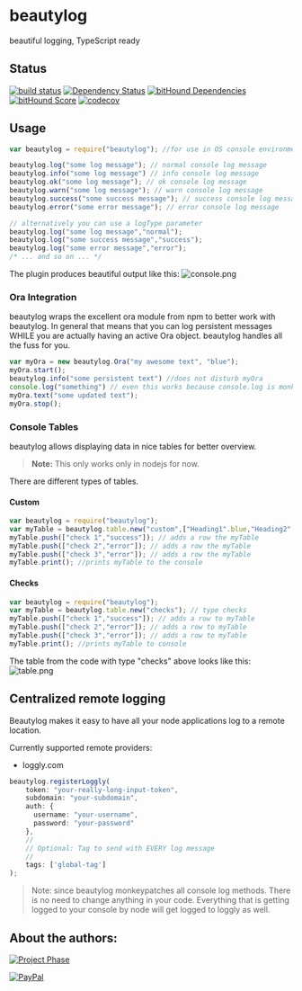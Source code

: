 # beautylog
beautiful logging, TypeScript ready

## Status
[![build status](https://gitlab.com/pushrocks/beautylog/badges/master/build.svg)](https://gitlab.com/pushrocks/beautylog/commits/master)
[![Dependency Status](https://david-dm.org/pushrocks/beautylog.svg)](https://david-dm.org/pushrocks/beautylog)
[![bitHound Dependencies](https://www.bithound.io/github/pushrocks/beautylog/badges/dependencies.svg)](https://www.bithound.io/github/pushrocks/beautylog/master/dependencies/npm)
[![bitHound Score](https://www.bithound.io/github/pushrocks/beautylog/badges/score.svg)](https://www.bithound.io/github/pushrocks/beautylog)
[![codecov](https://codecov.io/gh/pushrocks/beautylog/branch/master/graph/badge.svg)](https://codecov.io/gh/pushrocks/beautylog)

## Usage

```typescript
var beautylog = require("beautylog"); //for use in OS console environment AND browser console

beautylog.log("some log message"); // normal console log message
beautylog.info("some log message") // info console log message
beautylog.ok("some log message"); // ok console log message
beautylog.warn("some log message"); // warn console log message
beautylog.success("some success message"); // success console log message
beautylog.error("some error message"); // error console log message

// alternatively you can use a logType parameter
beautylog.log("some log message","normal");
beautylog.log("some success message","success");
beautylog.log("some error message","error");
/* ... and so on ... */
```
The plugin produces beautiful output like this:
![console.png](https://mediaserve.lossless.digital/github.com/pushrocks/beautylog/console.png)

### Ora Integration
beautylog wraps the excellent ora module from npm to better work with beautylog. In general that means that you can log persistent messages WHILE you are actually having an active Ora object. beautylog handles all the fuss for you.

```typescript
var myOra = new beautylog.Ora("my awesome text", "blue");
myOra.start();
beautylog.info("some persistent text") //does not disturb myOra
console.log("something") // even this works because console.log is monkeypatched by beautylog
myOra.text("some updated text");
myOra.stop();
```

### Console Tables
beautylog allows displaying data in nice tables for better overview.

> **Note:** This only works only in nodejs for now.

There are different types of tables.

#### Custom

```javascript
var beautylog = require("beautylog");
var myTable = beautylog.table.new("custom",["Heading1".blue,"Heading2".blue,"Heading3".blue]); // type "custom"
myTable.push(["check 1","success"]); // adds a row the myTable
myTable.push(["check 2","error"]); // adds a row the myTable
myTable.push(["check 3","error"]); // adds a row the myTable
myTable.print(); //prints myTable to the console
```

#### Checks

```javascript
var beautylog = require("beautylog");
var myTable = beautylog.table.new("checks"); // type checks
myTable.push(["check 1","success"]); // adds a row to myTable
myTable.push(["check 2","error"]); // adds a row to myTable
myTable.push(["check 3","error"]); // adds a row to myTable
myTable.print(); //prints myTable to console
```

The table from the code with type "checks" above looks like this:
![table.png](https://mediaserve.lossless.digital/github.com/pushrocks/beautylog/table.png)

## Centralized remote logging
Beautylog makes it easy to have all your node applications log to a remote location.

Currently supported remote providers:

* loggly.com

```typescript
beautylog.registerLoggly(
    token: "your-really-long-input-token",
    subdomain: "your-subdomain",
    auth: {
      username: "your-username",
      password: "your-password"
    },
    // 
    // Optional: Tag to send with EVERY log message 
    // 
    tags: ['global-tag']
);
```

> Note: since beautylog monkeypatches all console log methods.
There is no need to change anything in your code.
Everything that is getting logged to your console by node will get logged to loggly as well.

## About the authors:
[![Project Phase](https://mediaserve.lossless.digital/lossless.com/img/createdby_github.svg)](https://lossless.com/)

[![PayPal](https://img.shields.io/badge/Support%20us-PayPal-blue.svg)](https://paypal.me/lossless)

